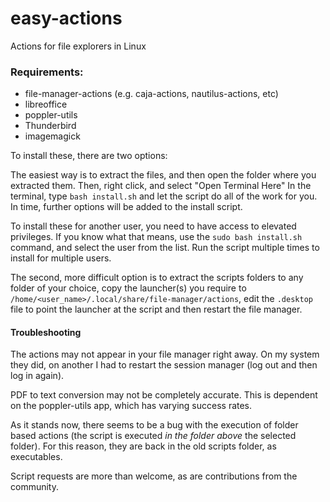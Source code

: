 # easy-actions
Actions for file explorers in Linux

### Requirements:
* file-manager-actions (e.g. caja-actions, nautilus-actions, etc)
* libreoffice
* poppler-utils
* Thunderbird
* imagemagick

To install these, there are two options:

The easiest way is to extract the files, and then open the folder where you extracted them. Then, right click, and select "Open Terminal Here" In the terminal, type ```bash install.sh``` and let the script do all of the work for you. In time, further options will be added to the install script.

To install these for another user, you need to have access to elevated privileges. If you know what that means, use the `sudo bash install.sh` command, and select the user from the list. Run the script multiple times to install for multiple users.

The second, more difficult option is to extract the scripts folders to any folder of your choice, copy the launcher(s) you require to `/home/<user_name>/.local/share/file-manager/actions`, edit the `.desktop` file to point the launcher at the script and then restart the file manager.

#### Troubleshooting
The actions may not appear in your file manager right away. On my system they did, on another I had to restart the session manager (log out and then log in again).

PDF to text conversion may not be completely accurate. This is dependent on the poppler-utils app, which has varying success rates.

As it stands now, there seems to be a bug with the execution of folder based actions (the script is executed *in the folder above* the selected folder). For this reason, they are back in the old scripts folder, as executables.

Script requests are more than welcome, as are contributions from the community.
